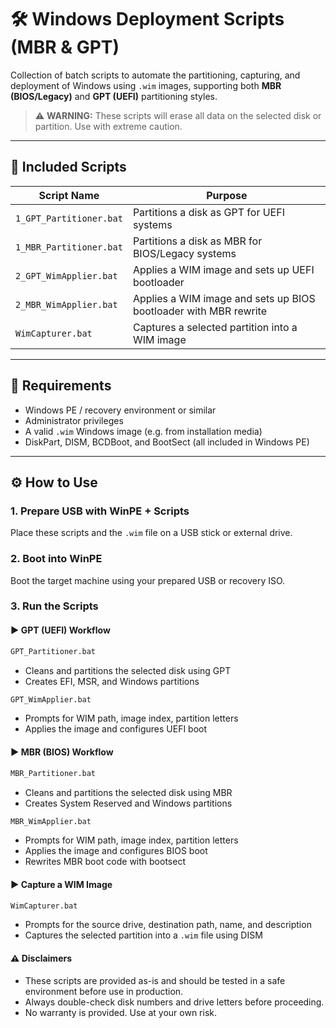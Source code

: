 # 🛠️ Windows Deployment Scripts (MBR & GPT)

Collection of batch scripts to automate the partitioning, capturing, and deployment of Windows using `.wim` images, supporting both **MBR (BIOS/Legacy)** and **GPT (UEFI)** partitioning styles.

> ⚠️ **WARNING:** These scripts will erase all data on the selected disk or partition. Use with extreme caution.

---

## 📁 Included Scripts

| Script Name               | Purpose                                                                 |
|---------------------------|-------------------------------------------------------------------------|
| `1_GPT_Partitioner.bat`       | Partitions a disk as GPT for UEFI systems                           |
| `1_MBR_Partitioner.bat`       | Partitions a disk as MBR for BIOS/Legacy systems                    |
| `2_GPT_WimApplier.bat`    | Applies a WIM image and sets up UEFI bootloader                         |
| `2_MBR_WimApplier.bat`    | Applies a WIM image and sets up BIOS bootloader with MBR rewrite        |
| `WimCapturer.bat`         | Captures a selected partition into a WIM image                          |

---

## 🧱 Requirements

- Windows PE / recovery environment or similar
- Administrator privileges
- A valid `.wim` Windows image (e.g. from installation media)
- DiskPart, DISM, BCDBoot, and BootSect (all included in Windows PE)

---

## ⚙️ How to Use

### 1. Prepare USB with WinPE + Scripts
Place these scripts and the `.wim` file on a USB stick or external drive.

### 2. Boot into WinPE
Boot the target machine using your prepared USB or recovery ISO.

### 3. Run the Scripts

#### ▶️ GPT (UEFI) Workflow
```bat
GPT_Partitioner.bat
```
- Cleans and partitions the selected disk using GPT
- Creates EFI, MSR, and Windows partitions

```bat
GPT_WimApplier.bat
```
- Prompts for WIM path, image index, partition letters
- Applies the image and configures UEFI boot

#### ▶️ MBR (BIOS) Workflow
```bat
MBR_Partitioner.bat
```
- Cleans and partitions the selected disk using MBR
- Creates System Reserved and Windows partitions

```bat
MBR_WimApplier.bat
```
- Prompts for WIM path, image index, partition letters
- Applies the image and configures BIOS boot
- Rewrites MBR boot code with bootsect

#### ▶️ Capture a WIM Image
```bat
WimCapturer.bat
```
- Prompts for the source drive, destination path, name, and description
- Captures the selected partition into a `.wim` file using DISM



#### ⚠️ Disclaimers
- These scripts are provided as-is and should be tested in a safe environment before use in production.
- Always double-check disk numbers and drive letters before proceeding.
- No warranty is provided. Use at your own risk.
